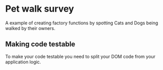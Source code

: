 # Pet walk survey

A example of creating factory functions by spotting Cats and Dogs being walked by their owners.

## Making code testable

To make your code testable you need to split your DOM code from your application logic.
